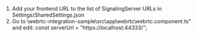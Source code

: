 1. Add your frontend URL to the list of SignalingServer URLs in Settings/SharedSettings.json
2. Go to \webrtc-integration-sample\src\app\webrtc\webrtc.component.ts" and edit:
               const serverUrl = "https://localhost:44333/";
